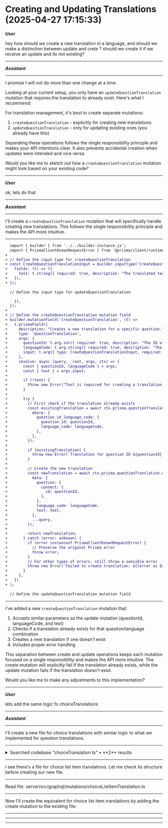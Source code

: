 <!-- Generated by SpecStory -->

# Creating and Updating Translations (2025-04-27 17:15:33)

_**User**_

hey how should we create a new translation in a language, and should we make a distinction between update and crete ? should we create it if we receive an update and its not existing?

---

_**Assistant**_



---

I promise I will not do more than one change at a time.

Looking at your current setup, you only have an `updateQuestionTranslation` mutation that requires the translation to already exist. Here's what I recommend:

For translation management, it's best to create separate mutations:

1. `createQuestionTranslation` - explicitly for creating new translations
2. `updateQuestionTranslation` - only for updating existing ones (you already have this)

Separating these operations follows the single responsibility principle and makes your API intentions clear. It also prevents accidental creation when updates were intended and vice versa.

Would you like me to sketch out how a `createQuestionTranslation` mutation might look based on your existing code?

---

_**User**_

ok, lets do that

---

_**Assistant**_



---

I'll create a `createQuestionTranslation` mutation that will specifically handle creating new translations. This follows the single responsibility principle and makes the API more intuitive.

---

```diff
  import { builder } from '../../builder-instance.js';
  import { PrismaClientKnownRequestError } from '@prisma/client/runtime/library';
+ 
+ // Define the input type for createQuestionTranslation
+ const CreateQuestionTranslationInput = builder.inputType('CreateQuestionTranslationInput', {
+   fields: (t) => ({
+     text: t.string({ required: true, description: "The translated text for the question." }),
+   }),
+ });
  
  // Define the input type for updateQuestionTranslation
```

```diff
    }),
  });
+ 
+ // Define the createQuestionTranslation mutation field
+ builder.mutationField('createQuestionTranslation', (t) =>
+   t.prismaField({
+     description: "Creates a new translation for a specific question.",
+     type: 'QuestionTranslation',
+     args: {
+       questionId: t.arg.int({ required: true, description: "The ID of the question." }),
+       languageCode: t.arg.string({ required: true, description: "The language code of the translation (e.g., 'en')." }),
+       input: t.arg({ type: CreateQuestionTranslationInput, required: true }),
+     },
+     resolve: async (query, _root, args, ctx) => {
+       const { questionId, languageCode } = args;
+       const { text } = args.input;
+ 
+       if (!text) {
+         throw new Error("Text is required for creating a translation.");
+       }
+ 
+       try {
+         // First check if the translation already exists
+         const existingTranslation = await ctx.prisma.questionTranslation.findUnique({
+           where: {
+             question_id_language_code: {
+               question_id: questionId,
+               language_code: languageCode,
+             },
+           },
+         });
+ 
+         if (existingTranslation) {
+           throw new Error(`Translation for question ID ${questionId} in language ${languageCode} already exists.`);
+         }
+ 
+         // Create the new translation
+         const newTranslation = await ctx.prisma.questionTranslation.create({
+           data: {
+             question: {
+               connect: {
+                 id: questionId,
+               },
+             },
+             language_code: languageCode,
+             text: text,
+           },
+           ...query,
+         });
+ 
+         return newTranslation;
+       } catch (error: unknown) {
+         if (error instanceof PrismaClientKnownRequestError) {
+           // Preserve the original Prisma error
+           throw error;
+         }
+         // For other types of errors, still throw a sensible error
+         throw new Error(`Failed to create translation: ${(error as Error).message}`);
+       }
+     },
+   })
+ );
  
  // Define the updateQuestionTranslation mutation field
```

---

I've added a new `createQuestionTranslation` mutation that:

1. Accepts similar parameters as the update mutation (questionId, languageCode, and text)
2. Checks if a translation already exists for that question/language combination
3. Creates a new translation if one doesn't exist
4. Includes proper error handling

This separation between create and update operations keeps each mutation focused on a single responsibility and makes the API more intuitive. The create mutation will explicitly fail if the translation already exists, while the update mutation fails if the translation doesn't exist.

Would you like me to make any adjustments to this implementation?

---

_**User**_

lets add the same logic fo choiceTranslations

---

_**Assistant**_



---

I'll create a new file for choice translations with similar logic to what we implemented for question translations.

---

<details>
            <summary>Searched codebase "choiceTranslation.ts" • **2** results</summary>
        
| File |
|------|
| `undefined` |
| `undefined` |

</details>

---

I see there's a file for choice list item translations. Let me check its structure before creating our new file.

---

Read file: server/src/graphql/mutations/choiceListItemTranslation.ts

---

Now I'll create the equivalent for choice list item translations by adding the create mutation to the existing file:

---



---



---

